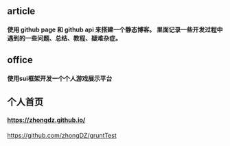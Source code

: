 ## article 
#### 使用 github page 和 github api 来搭建一个静态博客。 里面记录一些开发过程中遇到的一些问题、总结、教程、疑难杂症。

## office
#### 使用sui框架开发一个个人游戏展示平台

## 个人首页
#### https://zhongdz.github.io/

https://github.com/zhongDZ/gruntTest
